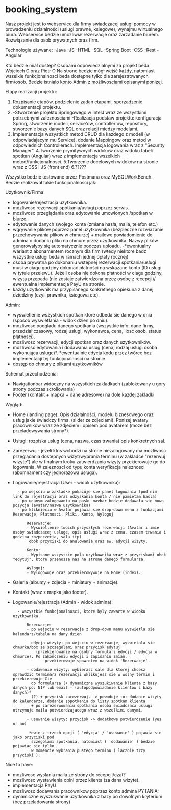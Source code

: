 # booking_system

Nasz projekt jest to webservice dla firmy swiadczacej usługi pomocy w prowadzeniu działalności (uslugi prawne, ksiegowe), 
wynajmu wirtualnego biura. Webservice bedzie umozliwiał rezerwacje oraz zarzadanie biurem. Rozwiązanie dla osob prywatnych oraz firm.

Technologie używane:
-Java
-JS
-HTML
-SQL
-Spring Boot
-CSS
-Rest
-Angular

Kto bedzie miał dostęp?
Osobami odpowiedzialnymi za projekt beda: Wojciech C oraz Piotr O
Na strone bedzie mógł wejść każdy, natomiast wszelkie funkcjonalnosci beda dostępne tylko dla zarejestrowanych firm/osob.
Bedzie istniało konto Admin z możliwosciami opisanymi poniżej.

Etapy realizacji projektu:
1. Rozpisanie etapów, podzielenie zadań etapami, sporzadzenie dokumentacji projektu.
2. -Stworzenie projektu Springowego w IntelJ wraz ze wszystkimi potrzebnymi zaleznosciami
   -Realizacja podstaw projektu: konfiguracja Spring, stworzenie modeli, service'ow, controller'ow, repository,
    stworzenie bazy danych SQL oraz relacji miedzy modelami. 
3. Implementacja wszystkich metod CRUD dla kazdego z modeli (w odpowiadajacym mu Service), dodanie Mappingow oraz metod w odpowiednich Controllerach.
   Implementacja logowania wraz z "Security Manager".
4.Tworzenie prymitywnych widokow oraz widoku tabeli spotkan (Angular) wraz z implementacja wszelkich metod/funkcjonalnosci.
5.Tworzenie docelowych widoków na stronie wraz z CSS i JS (front end)
6.?????


Wszystko bedzie testowane przez Postmana oraz MySQLWorkBench.
Bedzie realizował takie funkcjonalnosci jak:

Użytkownik/Firma:
- logowanie/rejestracja uzytkownika.
- mozliwosc rezerwacji spotkania/usługi poprzez serwis.
- mozliwosc przeglądania oraz edytowanie umowionych /spotkan w biurze.
- edytowanie danych swojego konta (zmiana hasła, maila, telefon etc.)
- wgrywanie plików poprzez panel uzytkownika (bezpieczne rozwiazanie przechowywania plikow w chmurze) + mailowe powiadomienie do admina
  o dodaniu pliku na chmure przez uzytkownika. Nazwy plików generowałyby się automatycznie podczas uploadu.
-*ewentualny wariant z abonamentem rocznym dla firm (wtedy niektore badz wszystkie usługi beda w ramach jednej opłaty rocznej)
- osoba prywatna po dokonaniu wstepnej rezerwacji spotkania/usługi musi w ciagu godziny dokonać płatności na wskazane konto (ID usługi w tytule przelewu).
  Jeżeli osoba nie dokona płatności w ciagu godziny, wizyta przepada (nie zostaje zatwierdzona przez osobę z recepcji)/ ewentualna implementacja PayU na stronie.
- kazdy uzytkownik ma przypisanego konkretnego opiekuna z danej dziedziny (czyli prawnika, ksiegowa etc).

Admin:
- wyswietlenie wszystkich spotkan ktore odbeda sie danego w dnia (sposob wyswietlania - widok dzien po dniu).
- mozliwosc podgladu danego spotkania (wszystkie info: dane firmy, przedział czasowy, rodzaj uslugi, wykonawca, cena, ilosc osob, status płatnosci).
- mozliwosc rezerwacji, edycji spotkan oraz danych uzytkowników.
- mozliwosc edytowania i dodawania uslug (cena, rodzaj uslugi osoba wykonująca usluge)*. 
*ewentualnie edycja kodu przez twórce bez implementacji tej funkcjonalnosci na stronie.
- dostęp do chmury z plikami uzytkowników


Schemat przechodzenia:
- Navigationbar widoczny na wszystkich zakladkach (zablokowany u gory strony podczas scrollowania)
- Footer (kontakt + mapka + dane adresowe) na dole kazdej zakladki

Wygląd: 
- Home (landing page): Opis działalności, modelu biznesowego oraz usług jakie świadczy firma. (slider ze zdjeciami).
  Ponizej avatary pracownikow wraz ze zdjeciem i opisem pod avatarem (moze bez przeladowywania strony*).

- Usługi: rozpiska uslug (cena, nazwa, czas trwania) opis konkretnych sal.

- Zarezerwuj - jezeli ktos wchodzi na strone niezalogowany ma mozliwosc przeglądania dostepnych wizyt/wybrania terminu 
 (w zakladce "rezerwuj wizyte") ale w finalnym kroku zatwierdzania wizyty przekierowuje go do logowania.
  W zaleznosci od typu konta weryfikacja naleznosci (abomnament czy jednorazowa usługa).
 
- Logowanie/rejestracja (User - widok uzytkownika): 

		- po wejsciu w zakladke pokazuje sie panel logowania (pod nim link do rejestracji oraz odzyskania konta / nie pamietam hasla)
		- po udanym zalogowaniu na pasku navbar bedzie dodawała sie nowa pozycja (avatar/nazwa uzytkownika) 
		- po kliknieciu w Avatar pojawia sie drop-down menu z funkacjami Rezerwacje, Płatnosci, Pliki, Konto, Wyloguj 
			
			Rezerwacje:
			- Wyswietlenie twoich przyszłych rezerwacji (Avatar i imie osoby swiadczacej usluge, opis usługi wraz z cena, czasem trwania i godzina rozpoczecia, sala itp) 
			 obok przyciski do anulowania oraz ew. edycji wizyty.
			 
			Konto:
			- Wypisane wszystkie pola uzytkownika wraz z przyciskami obok "edytuj", ktore przenosza nas na strone danego formularza.
			
			Wyloguj:
			- Wylogowuje oraz przekierowywuje na Home (index).
		
- Galeria (albumy + zdjecia + miniatury + animacje).
 
- Kontakt (wraz z mapka jako footer). 

  
- Logowanie/rejestracja (Admin - widok admina):

		- wszystkie funkcjonalnosci, ktore byly zawarte w widoku uzytkownika.
		
			Rezerwacje:
			- po wejsciu w rezerwacje z drop-down menu wyswietla sie kalendarz/tabela na dany dzien
			
			- edycja wizyty: po wejsciu w rezerwacje, wyswietala sie chmurka/box ze szczegolami oraz przycisk edytuj
				(przekierowanie na osobny formularz edycji / edycja w chmurce). Po zakończeniu edycji i zapisaniu zmian,
					przekierowuje spowrotem na widok 'Rezerwacje'.
			
			- dodawanie wizyty: wybierasz sale dla ktorej chcesz sprawdzic terminarz rezerwacji wklikujesz sie w wolny termin i przekierowuje Cie
			  do formularza (+ dynamiczne wyszukiwanie klienta z bazy danych po: NIP lub email - (autopodpowiadanie klientow z bazy danych)*
			  (?) + przycisk zarezerwuj. -> powoduje to: dodanie wizyty do kalendarza, dodanie sppotkania do listy spotkan klienta 
			  + po zarezerwowaniu spotkania osoba swiadczaca uslugi otrzymuje maila potwierdzajacego wraz z wszelkimi danymi.
			
			- usuwanie wizyty: przycisk -> dodatkowe potwierdzenie (yes or no)
			
			 *dwie z trzech opcji ( 'edycja' / 'usuwanie' ) pojawia sie jako przyciski pod 
			  sczegolami spotkania, natomiast ( 'dodawanie' ) bedzie pojawiac sie tylko
			  w momencie wybrania pustego terminu ( lacznie trzy przyciski ).
	
			
			
Nice to have:
- mozliwosc wyslania maila ze strony do recepcji/czat?
- mozliwosc wystawienia opini przez klienta (za dana wizyte).
- implementacja PayU
- mozliwosc dodawania pracownikow poprzez konto admina
PYTANIA:
- dynamiczne wyszukwanie uzytkownika z bazy po dowolnym kryterium (bez przeladowania strony) 	
